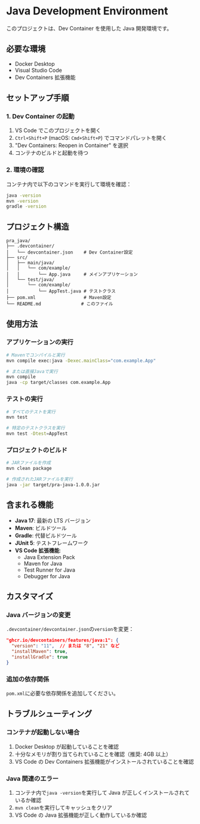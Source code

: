 # Java Development Environment

このプロジェクトは、Dev Container を使用した Java 開発環境です。

## 必要な環境

- Docker Desktop
- Visual Studio Code
- Dev Containers 拡張機能

## セットアップ手順

### 1. Dev Container の起動

1. VS Code でこのプロジェクトを開く
2. `Ctrl+Shift+P` (macOS: `Cmd+Shift+P`) でコマンドパレットを開く
3. "Dev Containers: Reopen in Container" を選択
4. コンテナのビルドと起動を待つ

### 2. 環境の確認

コンテナ内で以下のコマンドを実行して環境を確認：

```bash
java -version
mvn -version
gradle -version
```

## プロジェクト構造

```
pra_java/
├── .devcontainer/
│   └── devcontainer.json    # Dev Container設定
├── src/
│   ├── main/java/
│   │   └── com/example/
│   │       └── App.java     # メインアプリケーション
│   └── test/java/
│       └── com/example/
│           └── AppTest.java # テストクラス
├── pom.xml                  # Maven設定
└── README.md               # このファイル
```

## 使用方法

### アプリケーションの実行

```bash
# Mavenでコンパイルと実行
mvn compile exec:java -Dexec.mainClass="com.example.App"

# または直接Javaで実行
mvn compile
java -cp target/classes com.example.App
```

### テストの実行

```bash
# すべてのテストを実行
mvn test

# 特定のテストクラスを実行
mvn test -Dtest=AppTest
```

### プロジェクトのビルド

```bash
# JARファイルを作成
mvn clean package

# 作成されたJARファイルを実行
java -jar target/pra-java-1.0.0.jar
```

## 含まれる機能

- **Java 17**: 最新の LTS バージョン
- **Maven**: ビルドツール
- **Gradle**: 代替ビルドツール
- **JUnit 5**: テストフレームワーク
- **VS Code 拡張機能**:
  - Java Extension Pack
  - Maven for Java
  - Test Runner for Java
  - Debugger for Java

## カスタマイズ

### Java バージョンの変更

`.devcontainer/devcontainer.json`の`version`を変更：

```json
"ghcr.io/devcontainers/features/java:1": {
  "version": "11",  // または "8", "21" など
  "installMaven": true,
  "installGradle": true
}
```

### 追加の依存関係

`pom.xml`に必要な依存関係を追加してください。

## トラブルシューティング

### コンテナが起動しない場合

1. Docker Desktop が起動していることを確認
2. 十分なメモリが割り当てられていることを確認（推奨: 4GB 以上）
3. VS Code の Dev Containers 拡張機能がインストールされていることを確認

### Java 関連のエラー

1. コンテナ内で`java -version`を実行して Java が正しくインストールされているか確認
2. `mvn clean`を実行してキャッシュをクリア
3. VS Code の Java 拡張機能が正しく動作しているか確認
